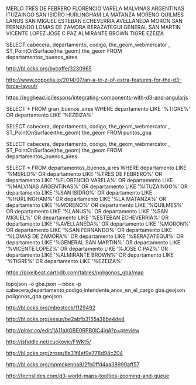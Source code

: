 MERLO
TRES DE FEBRERO
FLORENCIO VARELA
MALVINAS ARGENTINAS
ITUZAINGO
SAN ISIDRO
HURLINGHAM
LA MATANZA
MORENO
QUILMES
LANUS
SAN MIGUEL
ESTEBAN ECHEVERRIA
AVELLANEDA
MORON
SAN FERNANDO
LOMAS DE ZAMORA
BERAZATEGUI
GENERAL SAN MARTIN
VICENTE LOPEZ
JOSE C PAZ
ALMIRANTE BROWN
TIGRE
EZEIZA



SELECT cabecera, departamento, codigo, the_geom_webmercator , ST_PointOnSurface(the_geom) the_geom FROM  departamentos_buenos_aires

http://bl.ocks.org/bycoffe/3230965

http://www.coppelia.io/2014/07/an-a-to-z-of-extra-features-for-the-d3-force-layout/

https://egghead.io/lessons/integrating-components-with-d3-and-angularjs


SELECT * FROM gran_buenos_aires WHERE departamento LIKE '%TIGRE%' OR departamento LIKE '%EZEIZA%'

SELECT cabecera, departamento, codigo, the_geom_webmercator , ST_PointOnSurface(the_geom) the_geom FROM  puntos_gba

SELECT cabecera, departamento, codigo, the_geom_webmercator , ST_PointOnSurface(the_geom) the_geom FROM  departamentos_buenos_aires


SELECT * FROM departamentos_buenos_aires WHERE departamento LIKE  '%MERLO%' OR departamento LIKE '%TRES DE FEBRERO%' OR departamento LIKE '%FLORENCIO VARELA%' OR departamento LIKE '%MALVINAS ARGENTINAS%' OR departamento LIKE '%ITUZAINGO%' OR departamento LIKE '%SAN ISIDRO%' OR departamento LIKE '%HURLINGHAM%' OR departamento LIKE '%LA MATANZA%' OR departamento LIKE '%MORENO%' OR departamento LIKE '%QUILMES%' OR departamento LIKE '%LANUS%' OR departamento LIKE '%SAN MIGUEL%' OR departamento LIKE '%ESTEBAN ECHEVERRIA%' OR departamento LIKE '%AVELLANEDA%' OR departamento LIKE '%MORON%' OR departamento LIKE '%SAN FERNANDO%' OR departamento LIKE '%LOMAS DE ZAMORA%' OR departamento LIKE '%BERAZATEGUI%' OR departamento LIKE '%GENERAL SAN MARTIN%' OR departamento LIKE '%VICENTE LOPEZ%' OR departamento LIKE '%JOSE C PAZ%' OR departamento LIKE '%ALMIRANTE BROWN%' OR departamento LIKE '%TIGRE%' OR departamento LIKE '%EZEIZA%'

https://pixelbeat.cartodb.com/tables/poligonos_gba/map

topojson -o gba.json --bbox -p cabecera,departamento,codigo,intendente,anos_en_el_cargo gba.geojson poligonos_gba.geojson


http://bl.ocks.org/mbostock/1129492

http://bl.ocks.org/eesur/be2abfb3155a38be4de4

http://plnkr.co/edit/1A11aXGBE0RPB0lC4jgA?p=preview

http://jsfiddle.net/cuckovic/FWKt5/

http://bl.ocks.org/zross/6a31f4ef9e778d94c204

http://bl.ocks.org/mpmckenna8/2fb0ffd4aa38990aff57

http://techslides.com/d3-world-maps-tooltips-zooming-and-queue
